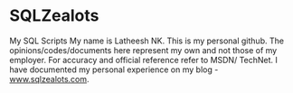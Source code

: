 # SQLZealots
My SQL Scripts
My name is Latheesh NK. This is my personal github. 
The opinions/codes/documents here represent my own and not those of my employer. 
For accuracy and official reference refer to MSDN/ TechNet. I have documented my personal experience on my blog - www.sqlzealots.com.
